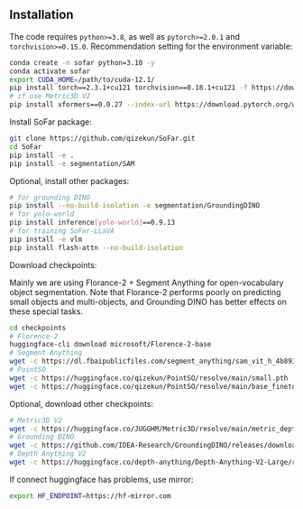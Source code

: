 ## Installation
The code requires `python>=3.8`, as well as `pytorch>=2.0.1` and `torchvision>=0.15.0`.
Recommendation setting for the environment variable:
```bash
conda create -n sofar python=3.10 -y
conda activate sofar
export CUDA_HOME=/path/to/cuda-12.1/
pip install torch==2.3.1+cu121 torchvision==0.18.1+cu121 -f https://download.pytorch.org/whl/torch_stable.html
# if use Metric3D V2
pip install xformers==0.0.27 --index-url https://download.pytorch.org/whl/cu121
```


Install SoFar package:
```bash
git clone https://github.com/qizekun/SoFar.git
cd SoFar
pip install -e .
pip install -e segmentation/SAM
```

Optional, install other packages:
```bash
# for grounding DINO
pip install --no-build-isolation -e segmentation/GroundingDINO
# for yolo-world
pip install inference[yolo-world]==0.9.13
# for training SoFar-LLaVA
pip install -e vlm
pip install flash-attn --no-build-isolation
```

Download checkpoints:

Mainly we are using Florance-2 + Segment Anything for open-vocabulary object segmentation.
Note that Florance-2 performs poorly on predicting small objects and multi-objects, and Grounding DINO has better effects on these special tasks.
```bash
cd checkpoints
# Florence-2
huggingface-cli download microsoft/Florence-2-base
# Segment Anything
wget -c https://dl.fbaipublicfiles.com/segment_anything/sam_vit_h_4b8939.pth
# PointSO
wget -c https://huggingface.co/qizekun/PointSO/resolve/main/small.pth
wget -c https://huggingface.co/qizekun/PointSO/resolve/main/base_finetune.pth
```
Optional, download other checkpoints:
```bash
# Metric3D V2
wget -c https://huggingface.co/JUGGHM/Metric3D/resolve/main/metric_depth_vit_large_800k.pth
# Grounding DINO
wget -c https://github.com/IDEA-Research/GroundingDINO/releases/download/v0.1.0-alpha2/groundingdino_swinb_cogcoor.pth
# Depth Anything V2
wget -c https://huggingface.co/depth-anything/Depth-Anything-V2-Large/resolve/main/depth_anything_v2_vitl.pth
```
If connect huggingface has problems, use mirror:
```bash
export HF_ENDPOINT=https://hf-mirror.com
```
